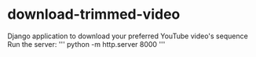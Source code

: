 # download-trimmed-video
Django application to download your preferred YouTube video's sequence
Run the server:
''' 
python -m http.server 8000 
'''
